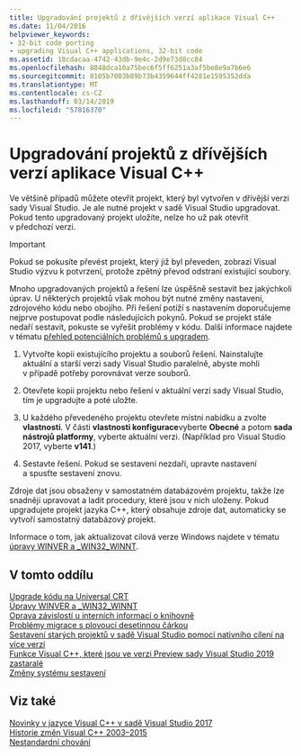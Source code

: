 ```yaml
---
title: Upgradování projektů z dřívějších verzí aplikace Visual C++
ms.date: 11/04/2016
helpviewer_keywords:
- 32-bit code porting
- upgrading Visual C++ applications, 32-bit code
ms.assetid: 18cdacaa-4742-43db-9e4c-2d9e73d8cc84
ms.openlocfilehash: 8848dca10a75bec6f5ff6251a3af5be8e9a7b6e6
ms.sourcegitcommit: 8105b7003b89b73b4359644ff4281e1595352dda
ms.translationtype: MT
ms.contentlocale: cs-CZ
ms.lasthandoff: 03/14/2019
ms.locfileid: "57816370"
---
```

# <a name="upgrading-projects-from-earlier-versions-of-visual-c"></a>Upgradování projektů z dřívějších verzí aplikace Visual C++

Ve většině případů můžete otevřít projekt, který byl vytvořen v dřívější verzi sady Visual Studio. Je ale nutné projekt v sadě Visual Studio upgradovat. Pokud tento upgradovaný projekt uložíte, nelze ho už pak otevřít v předchozí verzi.

> [!IMPORTANT]
> Pokud se pokusíte převést projekt, který již byl převeden, zobrazí Visual Studio výzvu k potvrzení, protože zpětný převod odstraní existující soubory.

Mnoho upgradovaných projektů a řešení lze úspěšně sestavit bez jakýchkoli úprav. U některých projektů však mohou být nutné změny nastavení, zdrojového kódu nebo obojího. Při řešení potíží s nastavením doporučujeme nejprve postupovat podle následujících pokynů. Pokud se projekt stále nedaří sestavit, pokuste se vyřešit problémy v kódu. Další informace najdete v tématu [přehled potenciálních problémů s upgradem](../porting/overview-of-potential-upgrade-issues-visual-cpp.md).

1. Vytvořte kopii existujícího projektu a souborů řešení. Nainstalujte aktuální a starší verzi sady Visual Studio paralelně, abyste mohli v případě potřeby porovnávat verze souborů.

2. Otevřete kopii projektu nebo řešení v aktuální verzi sady Visual Studio, tím je upgradujte a poté uložte.

3. U každého převedeného projektu otevřete místní nabídku a zvolte **vlastnosti**. V části **vlastnosti konfigurace**vyberte **Obecné** a potom **sada nástrojů platformy**, vyberte aktuální verzi. (Například pro Visual Studio 2017, vyberte **v141**.)

4. Sestavte řešení. Pokud se sestavení nezdaří, upravte nastavení a spusťte sestavení znovu.

Zdroje dat jsou obsaženy v samostatném databázovém projektu, takže lze snadněji upravovat a ladit procedury, které jsou v nich uloženy. Pokud upgradujete projekt jazyka C++, který obsahuje zdroje dat, automaticky se vytvoří samostatný databázový projekt.

Informace o tom, jak aktualizovat cílová verze Windows najdete v tématu [úpravy WINVER a _WIN32_WINNT](../porting/modifying-winver-and-win32-winnt.md).

## <a name="in-this-section"></a>V tomto oddílu

[Upgrade kódu na Universal CRT](upgrade-your-code-to-the-universal-crt.md)<br/>
[Úpravy WINVER a _WIN32_WINNT](modifying-winver-and-win32-winnt.md)<br/>
[Oprava závislostí u interních informací o knihovně](fix-your-dependencies-on-library-internals.md)<br/>
[Problémy migrace s plovoucí desetinnou čárkou](floating-point-migration-issues.md)<br/>
[Sestavení starých projektů v sadě Visual Studio pomocí nativního cílení na více verzí](use-native-multi-targeting.md)<br/>
[Funkce Visual C++, které jsou ve verzi Preview sady Visual Studio 2019 zastaralé](features-deprecated-in-visual-studio.md)<br/>
[Změny systému sestavení](build-system-changes.md)<br/>

## <a name="see-also"></a>Viz také

[Novinky v jazyce Visual C++ v sadě Visual Studio 2017](../what-s-new-for-visual-cpp-in-visual-studio.md)<br/>
[Historie změn Visual C++ 2003–2015](../porting/visual-cpp-change-history-2003-2015.md)<br/>
[Nestandardní chování](../cpp/nonstandard-behavior.md)
